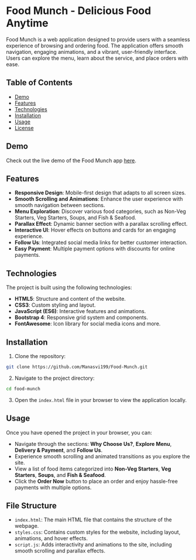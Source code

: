 # Food Munch - Delicious Food Anytime

Food Munch is a web application designed to provide users with a seamless experience of browsing and ordering food. The application offers smooth navigation, engaging animations, and a vibrant, user-friendly interface. Users can explore the menu, learn about the service, and place orders with ease.

## Table of Contents
- [Demo](#demo)
- [Features](#features)
- [Technologies](#technologies)
- [Installation](#installation)
- [Usage](#usage)
- [License](#license)

## Demo
Check out the live demo of the Food Munch app [here](https://manasvi199.github.io/Food-Munch/).

## Features
- **Responsive Design**: Mobile-first design that adapts to all screen sizes.
- **Smooth Scrolling and Animations**: Enhance the user experience with smooth navigation between sections.
- **Menu Exploration**: Discover various food categories, such as Non-Veg Starters, Veg Starters, Soups, and Fish & Seafood.
- **Parallax Effect**: Dynamic banner section with a parallax scrolling effect.
- **Interactive UI**: Hover effects on buttons and cards for an engaging experience.
- **Follow Us**: Integrated social media links for better customer interaction.
- **Easy Payment**: Multiple payment options with discounts for online payments.
  
## Technologies
The project is built using the following technologies:
- **HTML5**: Structure and content of the website.
- **CSS3**: Custom styling and layout.
- **JavaScript (ES6)**: Interactive features and animations.
- **Bootstrap 4**: Responsive grid system and components.
- **FontAwesome**: Icon library for social media icons and more.

## Installation
1. Clone the repository:
```bash
git clone https://github.com/Manasvi199/Food-Munch.git
```
2. Navigate to the project directory:
```bash
cd food-munch
```
3. Open the `index.html` file in your browser to view the application locally.

## Usage
Once you have opened the project in your browser, you can:

- Navigate through the sections: **Why Choose Us?**, **Explore Menu**, **Delivery & Payment**, and **Follow Us**.
- Experience smooth scrolling and animated transitions as you explore the site.
- View a list of food items categorized into **Non-Veg Starters**, **Veg Starters**, **Soups**, and **Fish & Seafood**.
- Click the **Order Now** button to place an order and enjoy hassle-free payments with multiple options.

## File Structure
- `index.html`: The main HTML file that contains the structure of the webpage.
- `styles.css`: Contains custom styles for the website, including layout, animations, and hover effects.
- `script.js`: Adds interactivity and animations to the site, including smooth scrolling and parallax effects.

